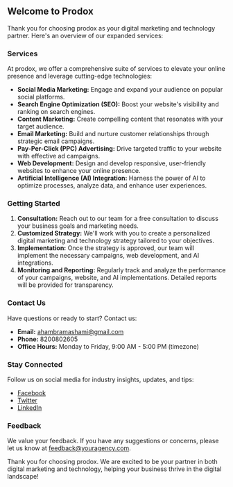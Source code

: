 

## Welcome to Prodox

Thank you for choosing prodox as your digital marketing and technology partner. Here's an overview of our expanded services:

### Services

At prodox, we offer a comprehensive suite of services to elevate your online presence and leverage cutting-edge technologies:

- **Social Media Marketing:** Engage and expand your audience on popular social platforms.
- **Search Engine Optimization (SEO):** Boost your website's visibility and ranking on search engines.
- **Content Marketing:** Create compelling content that resonates with your target audience.
- **Email Marketing:** Build and nurture customer relationships through strategic email campaigns.
- **Pay-Per-Click (PPC) Advertising:** Drive targeted traffic to your website with effective ad campaigns.
- **Web Development:** Design and develop responsive, user-friendly websites to enhance your online presence.
- **Artificial Intelligence (AI) Integration:** Harness the power of AI to optimize processes, analyze data, and enhance user experiences.

### Getting Started

1. **Consultation:** Reach out to our team for a free consultation to discuss your business goals and marketing needs.
2. **Customized Strategy:** We'll work with you to create a personalized digital marketing and technology strategy tailored to your objectives.
3. **Implementation:** Once the strategy is approved, our team will implement the necessary campaigns, web development, and AI integrations.
4. **Monitoring and Reporting:** Regularly track and analyze the performance of your campaigns, website, and AI implementations. Detailed reports will be provided for transparency.

### Contact Us

Have questions or ready to start? Contact us:

- **Email:** ahambramashami@gmail.com
- **Phone:** 8200802605
- **Office Hours:** Monday to Friday, 9:00 AM - 5:00 PM (timezone)

### Stay Connected

Follow us on social media for industry insights, updates, and tips:

- [Facebook](https://www.facebook.com/youragency)
- [Twitter](https://twitter.com/youragency)
- [LinkedIn](https://www.linkedin.com/company/youragency)

### Feedback

We value your feedback. If you have any suggestions or concerns, please let us know at feedback@youragency.com.

Thank you for choosing prodox. We are excited to be your partner in both digital marketing and technology, helping your business thrive in the digital landscape!
